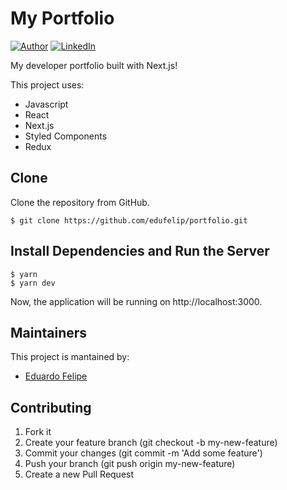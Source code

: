 # My Portfolio
[![Author](https://img.shields.io/static/v1?label=@author&message=Eduardo%20Santos&color=navy)](https://github.com/edufelip)
[![LinkedIn](https://img.shields.io/static/v1?label=@linkedin&message=@edu_santos&color=blue)](https://www.linkedin.com/in/eduardo-felipe-dev/)

My developer portfolio built with Next.js!

This project uses:
* Javascript
* React
* Next.js
* Styled Components
* Redux

## Clone

Clone the repository from GitHub.

```
$ git clone https://github.com/edufelip/portfolio.git
```

## Install Dependencies and Run the Server

```
$ yarn
$ yarn dev
```
Now, the application will be running on http://localhost:3000.


## Maintainers
This project is mantained by:
* [Eduardo Felipe](http://github.com/edufelip)

## Contributing

1. Fork it
2. Create your feature branch (git checkout -b my-new-feature)
3. Commit your changes (git commit -m 'Add some feature')
4. Push your branch (git push origin my-new-feature)
5. Create a new Pull Request
